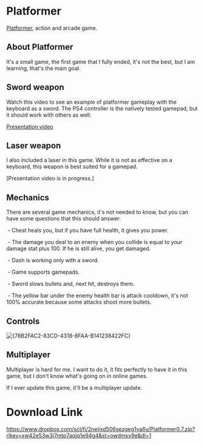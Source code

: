 # Platformer
[Platformer](#download-link), action and arcade game.


## About Platformer
It's a small game, the first game that I fully ended, it's not the best, but I am learning, that's the main goal.


## Sword weapon
Watch this video to see an example of platformer gameplay with the keyboard as a sword. The PS4 controller is the natively tested gamepad, but it should work with others as well.

[Presentation video](https://www.dropbox.com/scl/fi/xquoc1q2r9nmyk3jhqwm7/Platformer.mp4?rlkey=frj7sw7vl09bf9wmrktryz5sn&st=e650mxck&dl=0)


## Laser weapon
I also included a laser in this game. While it is not as effective on a keyboard, this weapon is best suited for a gamepad.

[Presentation video is in progress.]


## Mechanics
There are several game mechanics, it's not needed to know, but you can have some questions that this should answer:

 - Chest heals you, but if you have full health, it gives you power.
 
 - The damage you deal to an enemy when you collide is equal to your damage stat plus 100. If he is still alive, you get damaged.
 
 - Dash is working only with a sword.
 
 - Game supports gamepads.
 
 - Sword slows bullets and, next hit, destroys them.
 
 - The yellow bar under the enemy health bar is attack cooldown, it's not 100% accurate because some attacks shoot more bullets.


## Controls
![{78B2FAC2-83CD-4318-8FAA-B141238422FC}](https://github.com/user-attachments/assets/2ba7c1ce-1e5f-4c0e-b29a-b81f81673c76)


## Multiplayer
Multiplayer is hard for me. I want to do it, it fits perfectly to have it in this game, but I don't know what's going on in online games.

If I ever update this game, it'll be a multiplayer update.


# Download Link
https://www.dropbox.com/scl/fi/2nejixd506sezgeg1ya6y/Platformer0.7.zip?rlkey=xw42e53w3j7mtp7aqjq1e94g4&st=owdmxy9e&dl=1
